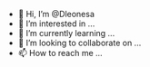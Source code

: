 - 👋 Hi, I’m @Dleonesa
- 👀 I’m interested in ...
- 🌱 I’m currently learning ...
- 💞️ I’m looking to collaborate on ...
- 📫 How to reach me ...

<!---
Dleonesa/Dleonesa is a ✨ special ✨ repository because its `README.md` (this file) appears on your GitHub profile.
You can click the Preview link to take a look at your changes.
--->
